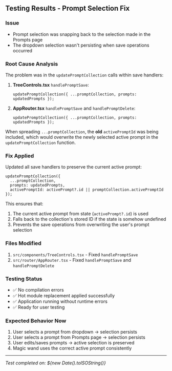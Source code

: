 ## Testing Results - Prompt Selection Fix

### Issue
- Prompt selection was snapping back to the selection made in the Prompts page
- The dropdown selection wasn't persisting when save operations occurred

### Root Cause Analysis
The problem was in the `updatePromptCollection` calls within save handlers:

1. **TreeControls.tsx** `handlePromptSave`: 
   ```tsx
   updatePromptCollection({ ...promptCollection, prompts: updatedPrompts });
   ```

2. **AppRouter.tsx** `handlePromptSave` and `handlePromptDelete`:
   ```tsx
   updatePromptCollection({ ...promptCollection, prompts: updatedPrompts });
   ```

When spreading `...promptCollection`, the **old** `activePromptId` was being included, which would overwrite the newly selected active prompt in the `updatePromptCollection` function.

### Fix Applied
Updated all save handlers to preserve the current active prompt:

```tsx
updatePromptCollection({ 
  ...promptCollection, 
  prompts: updatedPrompts,
  activePromptId: activePrompt?.id || promptCollection.activePromptId
});
```

This ensures that:
1. The current active prompt from state (`activePrompt?.id`) is used
2. Falls back to the collection's stored ID if the state is somehow undefined
3. Prevents the save operations from overwriting the user's prompt selection

### Files Modified
1. `src/components/TreeControls.tsx` - Fixed `handlePromptSave` 
2. `src/router/AppRouter.tsx` - Fixed `handlePromptSave` and `handlePromptDelete`

### Testing Status
- ✅ No compilation errors
- ✅ Hot module replacement applied successfully  
- ✅ Application running without runtime errors
- ✅ Ready for user testing

### Expected Behavior Now
1. User selects a prompt from dropdown → selection persists
2. User selects a prompt from Prompts page → selection persists  
3. User edits/saves prompts → active selection is preserved
4. Magic wand uses the correct active prompt consistently

---
*Test completed on: ${new Date().toISOString()}*
